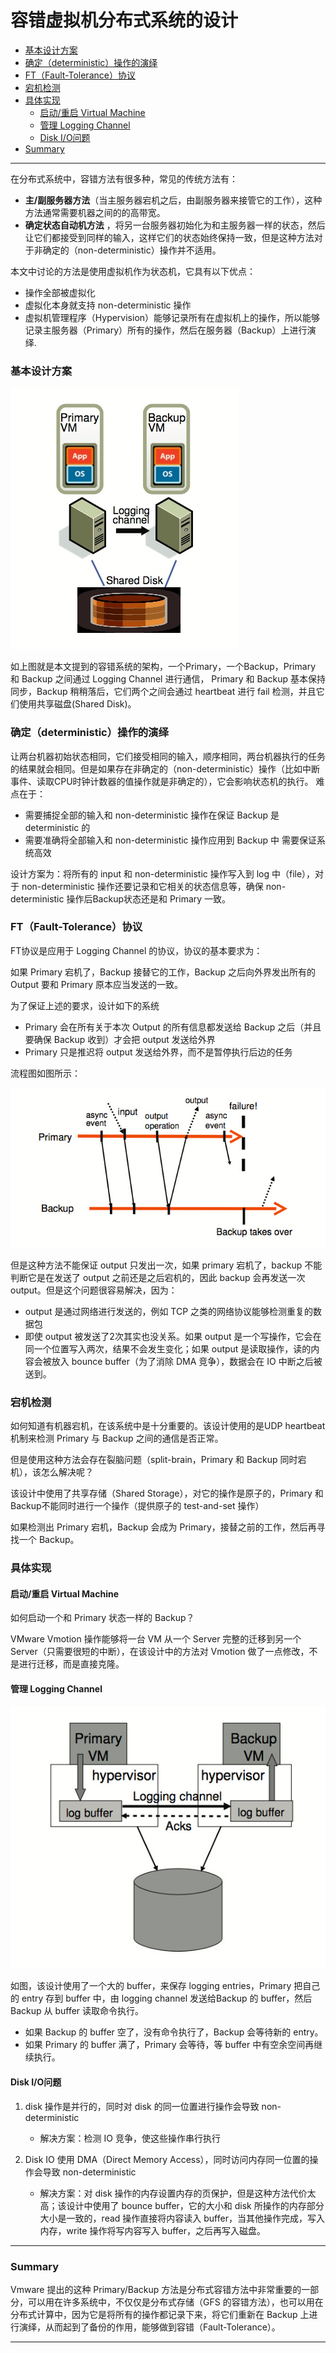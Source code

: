 
# 容错虚拟机分布式系统的设计

<!-- MarkdownTOC indent="\t" autolink="true" -->

- [基本设计方案](#%E5%9F%BA%E6%9C%AC%E8%AE%BE%E8%AE%A1%E6%96%B9%E6%A1%88)
- [确定（deterministic）操作的演绎](#%E7%A1%AE%E5%AE%9A%EF%BC%88deterministic%EF%BC%89%E6%93%8D%E4%BD%9C%E7%9A%84%E6%BC%94%E7%BB%8E)
- [FT（Fault-Tolerance）协议](#ft%EF%BC%88fault-tolerance%EF%BC%89%E5%8D%8F%E8%AE%AE)
- [宕机检测](#%E5%AE%95%E6%9C%BA%E6%A3%80%E6%B5%8B)
- [具体实现](#%E5%85%B7%E4%BD%93%E5%AE%9E%E7%8E%B0)
	- [启动/重启 Virtual Machine](#%E5%90%AF%E5%8A%A8%E9%87%8D%E5%90%AF-virtual-machine)
	- [管理 Logging Channel](#%E7%AE%A1%E7%90%86-logging-channel)
	- [Disk I/O问题](#disk-io%E9%97%AE%E9%A2%98)
- [Summary](#summary)

<!-- /MarkdownTOC -->

----

在分布式系统中，容错方法有很多种，常见的传统方法有： 

- **主/副服务器方法**（当主服务器宕机之后，由副服务器来接管它的工作），这种方法通常需要机器之间的的高带宽。
- **确定状态自动机方法** ，将另一台服务器初始化为和主服务器一样的状态，然后让它们都接受到同样的输入，这样它们的状态始终保持一致，但是这种方法对于非确定的（non-deterministic）操作并不适用。 

本文中讨论的方法是使用虚拟机作为状态机，它具有以下优点：

+ 操作全部被虚拟化
+ 虚拟化本身就支持 non-deterministic 操作
+ 虚拟机管理程序（Hypervision）能够记录所有在虚拟机上的操作，所以能够记录主服务器（Primary）所有的操作，然后在服务器（Backup）上进行演绎. 

### 基本设计方案

![avatar](./imgs/vm_architecture.jpg)

如上图就是本文提到的容错系统的架构，一个Primary，一个Backup，Primary 和 Backup 之间通过 Logging Channel 进行通信， Primary 和 Backup 基本保持同步，Backup 稍稍落后，它们两个之间会通过 heartbeat 进行 fail 检测，并且它们使用共享磁盘(Shared Disk)。

### 确定（deterministic）操作的演绎

让两台机器初始状态相同，它们接受相同的输入，顺序相同，两台机器执行的任务的结果就会相同。但是如果存在非确定的（non-deterministic）操作（比如中断事件、读取CPU时钟计数器的值操作就是非确定的），它会影响状态机的执行。
难点在于：

- 需要捕捉全部的输入和 non-deterministic 操作在保证 Backup 是deterministic 的
- 需要准确将全部输入和 non-deterministic 操作应用到 Backup 中
需要保证系统高效

设计方案为：将所有的 input 和 non-deterministic 操作写入到 log 中（file），对于 non-deterministic 操作还要记录和它相关的状态信息等，确保 non-deterministic 操作后Backup状态还是和 Primary 一致。 

### FT（Fault-Tolerance）协议

FT协议是应用于 Logging Channel 的协议，协议的基本要求为：

如果 Primary 宕机了，Backup 接替它的工作，Backup 之后向外界发出所有的Output 要和 Primary 原本应当发送的一致。

为了保证上述的要求，设计如下的系统

+ Primary 会在所有关于本次 Output 的所有信息都发送给 Backup 之后（并且要确保 Backup 收到）才会把 output 发送给外界
+ Primary 只是推迟将 output 发送给外界，而不是暂停执行后边的任务

流程图如图所示：

![avatar](./imgs/example_primary_postpone.jpg)

但是这种方法不能保证 output 只发出一次，如果 primary 宕机了，backup 不能判断它是在发送了 output 之前还是之后宕机的，因此 backup 会再发送一次 output。但是这个问题很容易解决，因为：

+ output 是通过网络进行发送的，例如 TCP 之类的网络协议能够检测重复的数据包
+ 即使 output 被发送了2次其实也没关系。如果 output 是一个写操作，它会在同一个位置写入两次，结果不会发生变化；如果 output 是读取操作，读的内容会被放入 bounce buffer（为了消除 DMA 竞争），数据会在 IO 中断之后被送到。

### 宕机检测

如何知道有机器宕机，在该系统中是十分重要的。该设计使用的是UDP heartbeat 机制来检测 Primary 与 Backup 之间的通信是否正常。

但是使用这种方法会存在裂脑问题（split-brain，Primary 和 Backup 同时宕机），该怎么解决呢？

该设计中使用了共享存储（Shared Storage），对它的操作是原子的，Primary 和 Backup不能同时进行一个操作（提供原子的 test-and-set 操作）

如果检测出 Primary 宕机，Backup 会成为 Primary，接替之前的工作，然后再寻找一个 Backup。

### 具体实现

#### 启动/重启 Virtual Machine

如何启动一个和 Primary 状态一样的 Backup？

VMware Vmotion 操作能够将一台 VM 从一个 Server 完整的迁移到另一个 Server（只需要很短的中断），在该设计中的方法对 Vmotion 做了一点修改，不是进行迁移，而是直接克隆。

#### 管理 Logging Channel

![avatar](./imgs/4858d6a8ly1ffruxtx8wzj20ez0chwfd.jpg)

如图，该设计使用了一个大的 buffer，来保存 logging entries，Primary 把自己的 entry 存到 buffer 中，由 logging channel 发送给Backup 的 buffer，然后 Backup 从 buffer 读取命令执行。

+ 如果 Backup 的 buffer 空了，没有命令执行了，Backup 会等待新的 entry。
+ 如果 Primary 的 buffer 满了，Primary 会等待，等 buffer 中有空余空间再继续执行。

#### Disk I/O问题

1. disk 操作是并行的，同时对 disk 的同一位置进行操作会导致 non-deterministic
	- 解决方案：检测 IO 竞争，使这些操作串行执行

2. Disk IO 使用 DMA（Direct Memory Access），同时访问内存同一位置的操作会导致 non-deterministic

	- 解决方案：对 disk 操作的内存设置内存的页保护，但是这种方法代价太高；该设计中使用了 bounce buffer，它的大小和 disk 所操作的内存部分大小是一致的，read 操作直接将内容读入 buffer，当其他操作完成，写入内存，write 操作将写内容写入 buffer，之后再写入磁盘。

----

### Summary

Vmware 提出的这种 Primary/Backup 方法是分布式容错方法中非常重要的一部分，可以用在许多系统中，不仅仅是分布式存储（GFS 的容错方法），也可以用在分布式计算中，因为它是将所有的操作都记录下来，将它们重新在 Backup 上进行演绎，从而起到了备份的作用，能够做到容错（Fault-Tolerance）。

----

